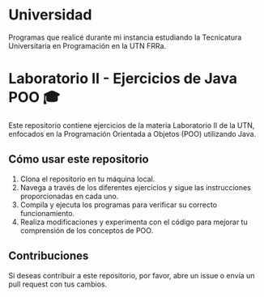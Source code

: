 # Universidad
Programas que realicé durante mi instancia estudiando la Tecnicatura Universitaria en Programación en la UTN FRRa.
# Laboratorio II - Ejercicios de Java POO 🎓

Este repositorio contiene ejercicios de la materia Laboratorio II de la UTN, enfocados en la Programación Orientada a Objetos (POO) utilizando Java.

## Cómo usar este repositorio

1. Clona el repositorio en tu máquina local.
2. Navega a través de los diferentes ejercicios y sigue las instrucciones proporcionadas en cada uno.
3. Compila y ejecuta los programas para verificar su correcto funcionamiento.
4. Realiza modificaciones y experimenta con el código para mejorar tu comprensión de los conceptos de POO.

## Contribuciones

Si deseas contribuir a este repositorio, por favor, abre un issue o envía un pull request con tus cambios.